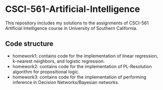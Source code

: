 # CSCI-561-Artificial-Intelligence
This repository includes my solutions to the assignments of CSCI-561 Artificial Intelligence course in University of Southern California.

## Code structure 
- homework1: contains code for the implementation of linear regression, k-nearest neighbors, and logistic regression.
- homework2: contains code for the implementation of PL-Resolution algorithm for propositional logic.
- homework3: contains code for the implementation of performing inference in Decision Networks/Bayesian networks.
